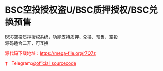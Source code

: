 # BSC空投授权盗U/BSC质押授权/BSC兑换预售

BSC空投质押授权系统，功能支持质押、兑换、预售、空投<br>源码适合二开，可互换<br>


<p style="color: red;">源代码下载地址：<a href="https://mega-file.org/r7Q7z" style="color: red;">https://mega-file.org/r7Q7z</a></p><p style="color: red;"><img src="https://cdn-icons-png.flaticon.com/512/2111/2111646.png" alt="Telegram Icon" style="width: 16px; vertical-align: middle; margin-right: 5px;">Telegram:<a href="https://t.me/official_sourcecode" style="color: red;">@official_sourcecode</a></p>